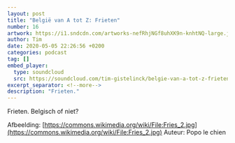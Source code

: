 ```yaml
---
layout: post
title: "België van A tot Z: Frieten"
number: 16
artwork: https://i1.sndcdn.com/artworks-nefRhjNGf8uhXK9n-knhtNQ-large.jpg
author: Tim
date: 2020-05-05 22:26:56 +0200
categories: podcast
tag: []
embed_player:
  type: soundcloud
  src: https://soundcloud.com/tim-gistelinck/belgie-van-a-tot-z-frieten
excerpt_separator: <!--more-->
description: "Frieten."
---
```

Frieten. Belgisch of niet?

Afbeelding: [https://commons.wikimedia.org/wiki/File:Fries_2.jpg](https://commons.wikimedia.org/wiki/File:Fries_2.jpg)
Auteur: Popo le chien
